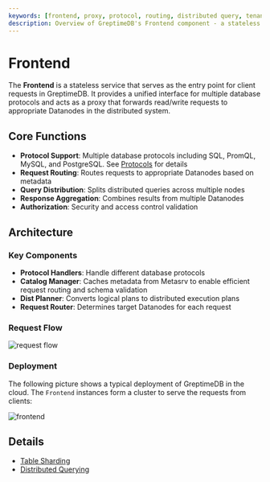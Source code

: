 ```yaml
---
keywords: [frontend, proxy, protocol, routing, distributed query, tenant management, authorization, flow control, cloud deployment, endpoints]
description: Overview of GreptimeDB's Frontend component - a stateless proxy service for client requests.
---
```


# Frontend

The **Frontend** is a stateless service that serves as the entry point for client requests in GreptimeDB. It provides a unified interface for multiple database protocols and acts as a proxy that forwards read/write requests to appropriate Datanodes in the distributed system.

## Core Functions

- **Protocol Support**: Multiple database protocols including SQL, PromQL, MySQL, and PostgreSQL. See [Protocols][1] for details
- **Request Routing**: Routes requests to appropriate Datanodes based on metadata
- **Query Distribution**: Splits distributed queries across multiple nodes
- **Response Aggregation**: Combines results from multiple Datanodes
- **Authorization**: Security and access control validation

## Architecture

### Key Components
- **Protocol Handlers**: Handle different database protocols
- **Catalog Manager**: Caches metadata from Metasrv to enable efficient request routing and schema validation
- **Dist Planner**: Converts logical plans to distributed execution plans
- **Request Router**: Determines target Datanodes for each request

### Request Flow

![request flow](/request_flow.png)

### Deployment

The following picture shows a typical deployment of GreptimeDB in the cloud. The `Frontend` instances
form a cluster to serve the requests from clients:

![frontend](/frontend.png)

## Details

- [Table Sharding][2]
- [Distributed Querying][3]

[1]: /user-guide/protocols/overview.md
[2]: ./table-sharding.md
[3]: ./distributed-querying.md
